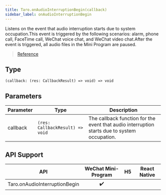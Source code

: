 ```yaml
---
title: Taro.onAudioInterruptionBegin(callback)
sidebar_label: onAudioInterruptionBegin
---
```


Listens on the event that audio interruption starts due to system occupation.This event is triggered by the following scenarios: alarm, phone call, FaceTime call, WeChat voice chat, and WeChat video chat.After the event is triggered, all audio files in the Mini Program are paused.

> [Reference](https://developers.weixin.qq.com/miniprogram/dev/api/base/app/app-event/wx.onAudioInterruptionBegin.html)

## Type

```tsx
(callback: (res: CallbackResult) => void) => void
```

## Parameters

<table>
  <thead>
    <tr>
      <th>Parameter</th>
      <th>Type</th>
      <th>Description</th>
    </tr>
  </thead>
  <tbody>
    <tr>
      <td>callback</td>
      <td><code>(res: CallbackResult) =&gt; void</code></td>
      <td>The callback function for the event that audio interruption starts due to system occupation.</td>
    </tr>
  </tbody>
</table>

## API Support

|              API              | WeChat Mini-Program | H5 | React Native |
|:-----------------------------:|:-------------------:|:--:|:------------:|
| Taro.onAudioInterruptionBegin |         ✔️          |    |              |
